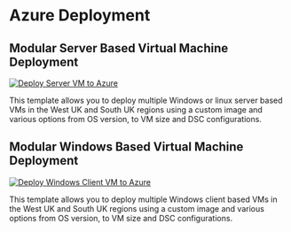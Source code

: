# Azure Deployment

## Modular Server Based Virtual Machine Deployment

[![Deploy Server VM to Azure](https://aka.ms/deploytoazurebutton)](https://portal.azure.com/#create/Microsoft.Template/uri/https%3A%2F%2Fraw.githubusercontent.com%2Fbalticapprenticeships%2Fazuredeployment%2Fmain%2FdeploymentTemplates%2FserverMain.json/createUIDefinitionUri/https%3A%2F%2Fraw.githubusercontent.com%2Fbalticapprenticeships%2Fazuredeployment%2Fmain%2FdeploymentTemplates%2FuiSvrDefinition.json)

This template allows you to deploy multiple Windows or linux server based VMs in the West UK and South UK regions using a custom image and various options from OS version, to VM size and DSC configurations.


## Modular Windows Based Virtual Machine Deployment

[![Deploy Windows Client VM to Azure](https://aka.ms/deploytoazurebutton)](https://portal.azure.com/#create/Microsoft.Template/uri/https%3A%2F%2Fraw.githubusercontent.com%2Fbalticapprenticeships%2Fazuredeployment%2Fmain%2FdeploymentTemplates%2FclientMain.json/createUIDefinitionUri/https%3A%2F%2Fraw.githubusercontent.com%2Fbalticapprenticeships%2Fazuredeployment%2Fmain%2FdeploymentTemplates%2FuiWcDefinition.json)

This template allows you to deploy multiple Windows client based VMs in the West UK and South UK regions using a custom image and various options from OS version, to VM size and DSC configurations.